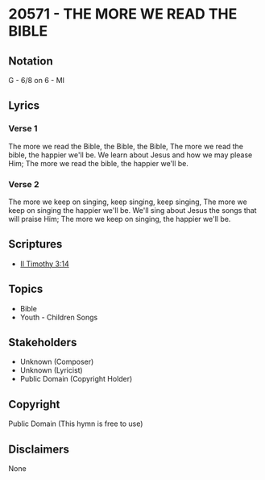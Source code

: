 # 20571 - THE MORE WE READ THE BIBLE

## Notation

G - 6/8 on 6 - MI

## Lyrics

### Verse 1

The more we read the Bible, the Bible, the Bible, The more we read the bible, the happier we'll be. We learn about Jesus and how we may please Him; The more we read the bible, the happier we'll be. 

### Verse 2

The more we keep on singing, keep singing, keep singing, The more we keep on singing the happier we'll be. We'll sing about Jesus the songs that will praise Him; The more we keep on singing, the happier we'll be.


## Scriptures

- [II Timothy 3:14](https://www.biblegateway.com/passage/?search=II%20Timothy%203%3A14)

## Topics

- Bible
- Youth - Children Songs

## Stakeholders

- Unknown (Composer)
- Unknown (Lyricist)
- Public Domain (Copyright Holder)

## Copyright

Public Domain
(This hymn is free to use)

## Disclaimers

None

